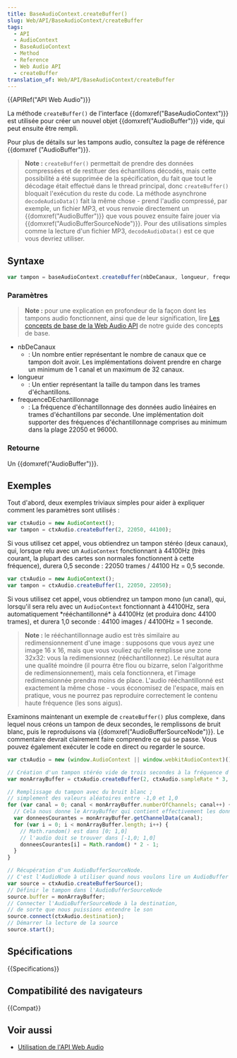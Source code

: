 ```yaml
---
title: BaseAudioContext.createBuffer()
slug: Web/API/BaseAudioContext/createBuffer
tags:
  - API
  - AudioContext
  - BaseAudioContext
  - Method
  - Reference
  - Web Audio API
  - createBuffer
translation_of: Web/API/BaseAudioContext/createBuffer
---
```


{{APIRef("API Web Audio")}}

La méthode `createBuffer()` de l'interface {{domxref("BaseAudioContext")}} est utilisée pour créer un nouvel objet {{domxref("AudioBuffer")}} vide, qui peut ensuite être rempli.

Pour plus de détails sur les tampons audio, consultez la page de référence {{domxref ("AudioBuffer")}}.

> **Note :** `createBuffer()` permettait de prendre des données compressées et de restituer des échantillons décodés, mais cette possibilité a été supprimée de la spécification, du fait que tout le décodage était effectué dans le thread principal, donc `createBuffer()` bloquait l'exécution du reste du code. La méthode asynchrone `decodeAudioData()` fait la même chose - prend l'audio compressé, par exemple, un fichier MP3, et vous renvoie directement un {{domxref("AudioBuffer")}} que vous pouvez ensuite faire jouer via {{domxref("AudioBufferSourceNode")}}. Pour des utilisations simples comme la lecture d'un fichier MP3, `decodeAudioData()` est ce que vous devriez utiliser.

## Syntaxe

```js
var tampon = baseAudioContext.createBuffer(nbDeCanaux, longueur, frequenceDEchantillonnage);
```

### Paramètres

> **Note :** pour une explication en profondeur de la façon dont les tampons audio fonctionnent, ainsi que de leur signification, lire [Les concepts de base de la Web Audio API](/fr/docs/Web/API/Web_Audio_API/Basic_concepts_behind_Web_Audio_API) de notre guide des concepts de base.

- nbDeCanaux
  - : Un nombre entier représentant le nombre de canaux que ce tampon doit avoir. Les implémentations doivent prendre en charge un minimum de 1 canal et un maximum de 32 canaux.
- longueur
  - : Un entier représentant la taille du tampon dans les trames d'échantillons.
- frequenceDEchantillonnage
  - : La fréquence d'échantillonnage des données audio linéaires en trames d'échantillons par seconde. Une implémentation doit supporter des fréquences d'échantillonnage comprises au minimum dans la plage 22050 et 96000.

### Retourne

Un {{domxref("AudioBuffer")}}.

## Exemples

Tout d'abord, deux exemples triviaux simples pour aider à expliquer comment les paramètres sont utilisés :

```js
var ctxAudio = new AudioContext();
var tampon = ctxAudio.createBuffer(2, 22050, 44100);
```

Si vous utilisez cet appel, vous obtiendrez un tampon stéréo (deux canaux), qui, lorsque relu avec un `AudioContext` fonctionnant à 44100Hz (très courant, la plupart des cartes son normales fonctionnent à cette fréquence), durera 0,5 seconde : 22050 trames / 44100 Hz = 0,5 seconde.

```js
var ctxAudio = new AudioContext();
var tampon = ctxAudio.createBuffer(1, 22050, 22050);
```

Si vous utilisez cet appel, vous obtiendrez un tampon mono (un canal), qui, lorsqu'il sera relu avec un `AudioContext` fonctionnant à 44100Hz, sera automatiquement \*rééchantillonné\* à 44100Hz (et produira donc 44100 trames), et durera 1,0 seconde : 44100 images / 44100Hz = 1 seconde.

> **Note :** le rééchantillonnage audio est très similaire au redimensionnement d'une image : supposons que vous ayez une image 16 x 16, mais que vous vouliez qu'elle remplisse une zone 32x32: vous la redimensionnez (rééchantillonnez). Le résultat aura une qualité moindre (il pourra être flou ou bizarre, selon l'algorithme de redimensionnement), mais cela fonctionnera, et l'image redimensionnée prendra moins de place. L'audio rééchantillonné est exactement la même chose - vous économisez de l'espace, mais en pratique, vous ne pourrez pas reproduire correctement le contenu haute fréquence (les sons aigus).

Examinons maintenant un exemple de `createBuffer()` plus complexe, dans lequel nous créons un tampon de deux secondes, le remplissons de bruit blanc, puis le reproduisons via {{domxref("AudioBufferSourceNode")}}. Le commentaire devrait clairement faire comprendre ce qui se passe. Vous pouvez également exécuter le code en direct ou regarder le source.

```js
var ctxAudio = new (window.AudioContext || window.webkitAudioContext)();

// Création d'un tampon stéréo vide de trois secondes à la fréquence d'échantillonnage de l'AudioContext
var monArrayBuffer = ctxAudio.createBuffer(2, ctxAudio.sampleRate * 3, ctxAudio.sampleRate);

// Remplissage du tampon avec du bruit blanc ;
// simplement des valeurs aléatoires entre -1,0 et 1,0
for (var canal = 0; canal < monArrayBuffer.numberOfChannels; canal++) {
  // Cela nous donne le ArrayBuffer qui contient effectivement les données
  var donneesCourantes = monArrayBuffer.getChannelData(canal);
  for (var i = 0; i < monArrayBuffer.length; i++) {
    // Math.random() est dans [0; 1,0]
    // l'audio doit se trouver dans [-1,0; 1,0]
    donneesCourantes[i] = Math.random() * 2 - 1;
  }
}

// Récupération d'un AudioBufferSourceNode.
// C'est l'AudioNode à utiliser quand nous voulons lire un AudioBuffer
var source = ctxAudio.createBufferSource();
// Définir le tampon dans l'AudioBufferSourceNode
source.buffer = monArrayBuffer;
// Connecter l'AudioBufferSourceNode à la destination,
// de sorte que nous puissions entendre le son
source.connect(ctxAudio.destination);
// Démarrer la lecture de la source
source.start();
```

## Spécifications

{{Specifications}}

## Compatibilité des navigateurs

{{Compat}}

## Voir aussi

- [Utilisation de l'API Web Audio](/fr/docs/Web/API/Web_Audio_API/Using_Web_Audio_API)
